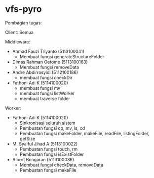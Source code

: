 # vfs-pyro

Pembagian tugas:

Client:
Semua

Middleware:
- Ahmad Fauzi Triyanto	(5113100041)
	- Membuat fungsi generateStructureFolder
- Dimas Rahman Oetomo	(5113100163)
	- Membuat fungsi removeData
- Andre Abdirrosyidi	(5112100186)	
	- membuat fungsi checkDir
- Fathoni Adi K 		(5114100020)
	- membuat fungsi mv
	- membuat fungsi listWorker
	- membuat traverse folder

Worker:
- Fathoni Adi K 		(5114100020)
	- Sinkronisasi seluruh sistem
	- Pembuatan fungsi cp, mv, ls, cd
	- Pembuatan fungsi makeFolder, makeFile, readFile, listingFolder, getSize
- M. Syaiful Jihad A 	(5113100022)
	- Pembuatan fungsi touch, rm
	- Pembuatan fungsi isExistFolder
- Albert Bungaran 		(5113100036)
	- Membuat fungsi checkData, removeData
	- Pembuatan fungsi makeFile
